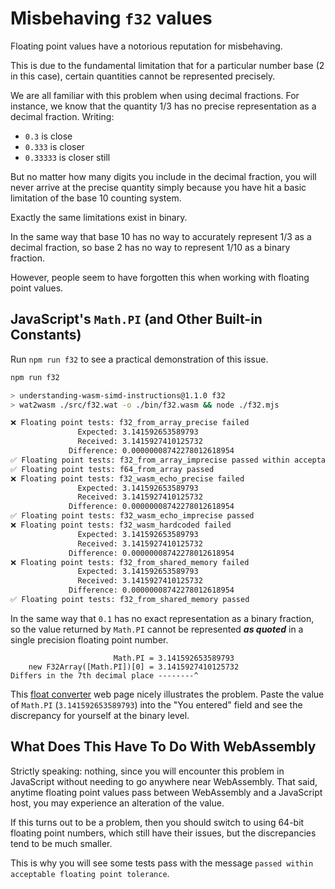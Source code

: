 # Misbehaving `f32` values

Floating point values have a notorious reputation for misbehaving.

This is due to the fundamental limitation that for a particular number base (2 in this case), certain quantities cannot be represented precisely.

We are all familiar with this problem when using decimal fractions.
For instance, we know that the quantity 1/3 has no precise representation as a decimal fraction.
Writing:

* `0.3` is close
* `0.333` is closer
* `0.33333` is closer still

But no matter how many digits you include in the decimal fraction, you will never arrive at the precise quantity simply because you have hit a basic limitation of the base 10 counting system.

Exactly the same limitations exist in binary.

In the same way that base 10 has no way to accurately represent 1/3 as a decimal fraction, so base 2 has no way to represent 1/10 as a binary fraction.

However, people seem to have forgotten this when working with floating point values.

## JavaScript's `Math.PI` (and Other Built-in Constants)

Run `npm run f32` to see a practical demonstration of this issue.

```bash
npm run f32

> understanding-wasm-simd-instructions@1.1.0 f32
> wat2wasm ./src/f32.wat -o ./bin/f32.wasm && node ./f32.mjs

❌ Floating point tests: f32_from_array_precise failed
               Expected: 3.141592653589793
               Received: 3.1415927410125732
             Difference: 0.00000008742278012618954
✅ Floating point tests: f32_from_array_imprecise passed within acceptable floating point tolerance
✅ Floating point tests: f64_from_array passed
❌ Floating point tests: f32_wasm_echo_precise failed
               Expected: 3.141592653589793
               Received: 3.1415927410125732
             Difference: 0.00000008742278012618954
✅ Floating point tests: f32_wasm_echo_imprecise passed
❌ Floating point tests: f32_wasm_hardcoded failed
               Expected: 3.141592653589793
               Received: 3.1415927410125732
             Difference: 0.00000008742278012618954
❌ Floating point tests: f32_from_shared_memory failed
               Expected: 3.141592653589793
               Received: 3.1415927410125732
             Difference: 0.00000008742278012618954
✅ Floating point tests: f32_from_shared_memory passed
```

In the same way that `0.1` has no exact representation as a binary fraction, so the value returned by `Math.PI` cannot be represented ***as quoted*** in a single precision floating point number.

```
                       Math.PI = 3.141592653589793
    new F32Array([Math.PI])[0] = 3.1415927410125732
Differs in the 7th decimal place --------^
```

This [float converter](https://www.h-schmidt.net/FloatConverter/IEEE754.html) web page nicely illustrates the problem.
Paste the value of `Math.PI` (`3.141592653589793`) into the "You entered" field and see the discrepancy for yourself at the binary level.

## What Does This Have To Do With WebAssembly

Strictly speaking: nothing, since you will encounter this problem in JavaScript without needing to go anywhere near WebAssembly.
That said, anytime floating point values pass between WebAssembly and a JavaScript host, you may experience an alteration of the value.

If this turns out to be a problem, then you should switch to using 64-bit floating point numbers, which still have their issues, but the discrepancies tend to be much smaller.

This is why you will see some tests pass with the message `passed within acceptable floating point tolerance`.
